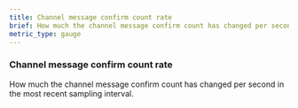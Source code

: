 ```yaml
---
title: Channel message confirm count rate
brief: How much the channel message confirm count has changed per second in the most recent sampling interval.
metric_type: gauge
---
```

### Channel message confirm count rate

How much the channel message confirm count has changed per second in the most recent sampling interval.

